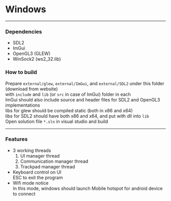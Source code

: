 # Windows  

------

### Dependencies  
* SDL2  
* ImGui  
* OpenGL3 (GLEW)  
* WinSock2 (ws2_32.lib)  

### How to build  
Prepare ```external/glew```, ```external/ImGui```, and ```external/SDL2``` under this folder (download from website)  
with ```include``` and ```lib``` (or ```src``` in case of ImGui) folder in each  
ImGui should also include source and header files for SDL2 and OpenGL3 implementations  
libs for glew should be compiled static (both in x86 and x64)  
libs for SDL2 should have both x86 and x64, and put with dll into ```lib```  
Open solution file ```*.sln``` in visual studio and build  

------

### Features  

* 3 working threads  
  1. UI manager thread  
  2. Communication manager thread  
  3. Trackpad manager thread  
* Keyboard control on UI  
  ESC to exit the program  
* Wifi mode notice  
  In this mode, windows should launch Mobile hotspot for android device to connect  